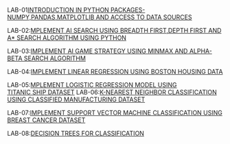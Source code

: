 LAB-01[INTRODUCTION IN PYTHON PACKAGES-NUMPY,PANDAS,MATPLOTLIB AND ACCESS TO DATA SOURCES](https://github.com/Borigam-sakshitha/AIML-2024-25/blob/main/LAB_01.ipynb)

LAB-02:[MPLEMENT AI SEARCH USING BREADTH FIRST,DEPTH FIRST AND A* SEARCH ALGORITHM USING PYTHON](https://github.com/Borigam-sakshitha/AIML-2024-25/blob/main/LAB_02.ipynb)

LAB-03:[IMPLEMENT AI GAME STRATEGY USING MINMAX AND ALPHA-BETA SEARCH ALGORITHM](https://github.com/Borigam-sakshitha/AIML-2024-25/blob/main/LAB_03.ipynb)

LAB-04:[IMPLEMENT LINEAR REGRESSION USING BOSTON HOUSING DATA](https://github.com/Borigam-sakshitha/AIML-2024-25/blob/main/LAB_04.ipynb)

LAB-05:[MPLEMENT LOGISTIC REGRESSION MODEL USING TITANIC SHIP DATASET](https://github.com/Borigam-sakshitha/AIML-2024-25/blob/main/LAB_05.ipynb)
LAB-06:[K-NEAREST NEIGHBOR CLASSIFICATION USING CLASSIFIED MANUFACTURING DATASET](https://github.com/Borigam-sakshitha/AIML-2024-25/blob/main/LAB_06.ipynb)

LAB-07:[IMPLEMENT SUPPORT VECTOR MACHINE CLASSIFICATION USING BREAST CANCER DATASET](https://github.com/Borigam-sakshitha/AIML-2024-25/blob/main/LAB__07.ipynb)

LAB-08:[DECISION TREES FOR CLASSIFICATION](https://github.com/Borigam-sakshitha/AIML-2024-25/blob/main/LAB_08.ipynb)
